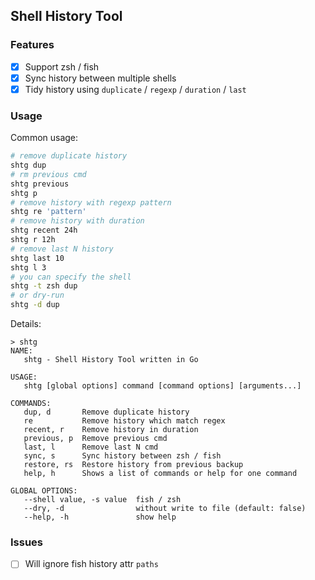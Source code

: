 ## Shell History Tool

### Features
- [x] Support zsh / fish
- [x] Sync history between multiple shells
- [x] Tidy history using `duplicate` / `regexp` / `duration` / `last`

### Usage
Common usage:
```bash
# remove duplicate history
shtg dup
# rm previous cmd
shtg previous
shtg p
# remove history with regexp pattern
shtg re 'pattern'
# remove history with duration
shtg recent 24h
shtg r 12h
# remove last N history
shtg last 10
shtg l 3
# you can specify the shell
shtg -t zsh dup
# or dry-run
shtg -d dup
```

Details:
```
> shtg
NAME:
   shtg - Shell History Tool written in Go

USAGE:
   shtg [global options] command [command options] [arguments...]

COMMANDS:
   dup, d       Remove duplicate history
   re           Remove history which match regex
   recent, r    Remove history in duration
   previous, p  Remove previous cmd
   last, l      Remove last N cmd
   sync, s      Sync history between zsh / fish
   restore, rs  Restore history from previous backup
   help, h      Shows a list of commands or help for one command

GLOBAL OPTIONS:
   --shell value, -s value  fish / zsh
   --dry, -d                without write to file (default: false)
   --help, -h               show help
```

### Issues
- [ ] Will ignore fish history attr `paths`